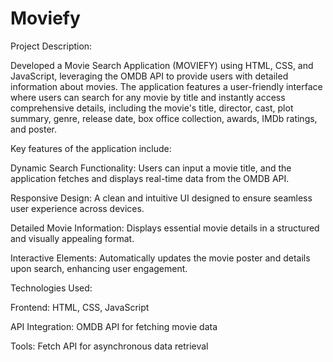 # Moviefy
Project Description:

Developed a Movie Search Application (MOVIEFY) using HTML, CSS, and JavaScript, leveraging the OMDB API to provide users with detailed information about movies. The application features a user-friendly interface where users can search for any movie by title and instantly access comprehensive details, including the movie's title, director, cast, plot summary, genre, release date, box office collection, awards, IMDb ratings, and poster.

Key features of the application include:

Dynamic Search Functionality: Users can input a movie title, and the application fetches and displays real-time data from the OMDB API.

Responsive Design: A clean and intuitive UI designed to ensure seamless user experience across devices.

Detailed Movie Information: Displays essential movie details in a structured and visually appealing format.

Interactive Elements: Automatically updates the movie poster and details upon search, enhancing user engagement.

Technologies Used:

Frontend: HTML, CSS, JavaScript

API Integration: OMDB API for fetching movie data

Tools: Fetch API for asynchronous data retrieval 
